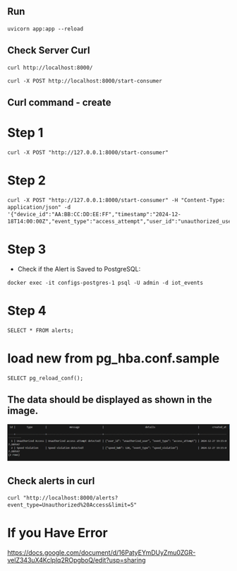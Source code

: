 ## Run 
```
uvicorn app:app --reload
```
## Check Server Curl 
```
curl http://localhost:8000/
```
```
curl -X POST http://localhost:8000/start-consumer
```

## Curl command - create 
# Step 1
```
curl -X POST "http://127.0.0.1:8000/start-consumer"
```
# Step 2
```
curl -X POST "http://127.0.0.1:8000/start-consumer" -H "Content-Type: application/json" -d '{"device_id":"AA:BB:CC:DD:EE:FF","timestamp":"2024-12-18T14:00:00Z","event_type":"access_attempt","user_id":"unauthorized_user"}'
```
# Step 3 
* Check if the Alert is Saved to PostgreSQL:
```
docker exec -it configs-postgres-1 psql -U admin -d iot_events
```
# Step 4
```
SELECT * FROM alerts;

```
# load new from pg_hba.conf.sample
```
SELECT pg_reload_conf();

```
## The data should be displayed as shown in the image.

![alt text](image.png)

## Check alerts in curl
```
curl "http://localhost:8000/alerts?event_type=Unauthorized%20Access&limit=5"
```
# If you Have Error 
https://docs.google.com/document/d/16PatyEYmDUyZmu0ZGR-velZ343uX4Kclplq2ROpgboQ/edit?usp=sharing